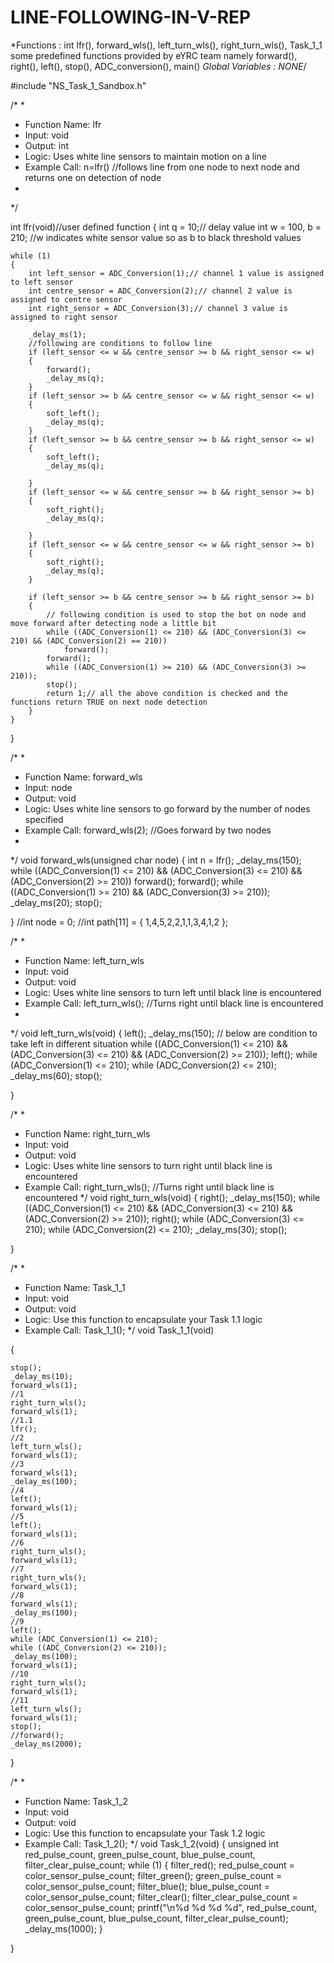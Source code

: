 # LINE-FOLLOWING-IN-V-REP

*Functions : int lfr(), forward_wls(), left_turn_wls(), right_turn_wls(), Task_1_1
 some predefined functions provided by eYRC team namely forward(), right(), left(), stop(), ADC_conversion(), main() *Global Variables : NONE*/


#include "NS_Task_1_Sandbox.h"

/*
*
* Function Name: lfr
* Input: void
* Output: int
* Logic: Uses white line sensors to maintain motion on a line
* Example Call: n=lfr() //follows line from one node to next node and returns one on detection of node
*
*/

int lfr(void)//user defined function 
{
	int q = 10;// delay value 
	int w = 100, b = 210; //w indicates white sensor value so as b to black threshold values

	while (1)
	{
		int left_sensor = ADC_Conversion(1);// channel 1 value is assigned to left sensor
		int centre_sensor = ADC_Conversion(2);// channel 2 value is assigned to centre sensor
		int right_sensor = ADC_Conversion(3);// channel 3 value is assigned to right sensor

		_delay_ms(1);
		//following are conditions to follow line 
		if (left_sensor <= w && centre_sensor >= b && right_sensor <= w)
		{
			forward();
			_delay_ms(q);
		}
		if (left_sensor >= b && centre_sensor <= w && right_sensor <= w)
		{
			soft_left();
			_delay_ms(q);
		}
		if (left_sensor >= b && centre_sensor >= b && right_sensor <= w)
		{
			soft_left();
			_delay_ms(q);

		}
		if (left_sensor <= w && centre_sensor >= b && right_sensor >= b)
		{
			soft_right();
			_delay_ms(q);

		}
		if (left_sensor <= w && centre_sensor <= w && right_sensor >= b)
		{
			soft_right();
			_delay_ms(q);
		}

		if (left_sensor >= b && centre_sensor >= b && right_sensor >= b)
		{
			// following condition is used to stop the bot on node and move forward after detecting node a little bit
			while ((ADC_Conversion(1) <= 210) && (ADC_Conversion(3) <= 210) && (ADC_Conversion(2) == 210))
				forward();
			forward();
			while ((ADC_Conversion(1) >= 210) && (ADC_Conversion(3) >= 210));
			stop();
			return 1;// all the above condition is checked and the functions return TRUE on next node detection
		}
	}
}


/*
*
* Function Name: forward_wls
* Input: node
* Output: void
* Logic: Uses white line sensors to go forward by the number of nodes specified
* Example Call: forward_wls(2); //Goes forward by two nodes
*
*/
void forward_wls(unsigned char node)
{
	int n = lfr();
	_delay_ms(150);
	while ((ADC_Conversion(1) <= 210) && (ADC_Conversion(3) <= 210) && (ADC_Conversion(2) >= 210))
		forward();
	forward();
	while ((ADC_Conversion(1) >= 210) && (ADC_Conversion(3) >= 210));
	_delay_ms(20);
	stop();

}
//int node = 0;
//int path[11] = { 1,4,5,2,2,1,1,3,4,1,2 };

/*
*
* Function Name: left_turn_wls
* Input: void
* Output: void
* Logic: Uses white line sensors to turn left until black line is encountered
* Example Call: left_turn_wls(); //Turns right until black line is encountered
*
*/
void left_turn_wls(void)
{
	left();
	_delay_ms(150);
	// below are condition to take left in different situation 
	while ((ADC_Conversion(1) <= 210) && (ADC_Conversion(3) <= 210) && (ADC_Conversion(2) >= 210));
	left();
	while (ADC_Conversion(1) <= 210);
	while (ADC_Conversion(2) <= 210);
	_delay_ms(60);
	stop();

}

/*
*
* Function Name: right_turn_wls
* Input: void
* Output: void
* Logic: Uses white line sensors to turn right until black line is encountered
* Example Call: right_turn_wls(); //Turns right until black line is encountered
*/
void right_turn_wls(void)
{
	right();
	_delay_ms(150);
	while ((ADC_Conversion(1) <= 210) && (ADC_Conversion(3) <= 210) && (ADC_Conversion(2) >= 210));
	right();
	while (ADC_Conversion(3) <= 210);
	while (ADC_Conversion(2) <= 210);
	_delay_ms(30);
	stop();

}



/*
*
* Function Name: Task_1_1
* Input: void
* Output: void
* Logic: Use this function to encapsulate your Task 1.1 logic
* Example Call: Task_1_1();
*/
void Task_1_1(void)


{

	stop();
	_delay_ms(10);
	forward_wls(1);
	//1
	right_turn_wls();
	forward_wls(1);
	//1.1
	lfr();
	//2
	left_turn_wls();
	forward_wls(1);
	//3
	forward_wls(1);
	_delay_ms(100);
	//4
	left();
	forward_wls(1);
	//5
	left();
	forward_wls(1);
	//6
	right_turn_wls();
	forward_wls(1);
	//7
	right_turn_wls();
	forward_wls(1);
	//8
	forward_wls(1);
	_delay_ms(100);
	//9
	left();
	while (ADC_Conversion(1) <= 210);
	while ((ADC_Conversion(2) <= 210));
	_delay_ms(100);
	forward_wls(1);
	//10
	right_turn_wls();
	forward_wls(1);
	//11
	left_turn_wls();
	forward_wls(1);
	stop();
	//forward();
	_delay_ms(2000);
}


/*
*
* Function Name: Task_1_2
* Input: void
* Output: void
* Logic: Use this function to encapsulate your Task 1.2 logic
* Example Call: Task_1_2();
*/
void Task_1_2(void)
{
	unsigned int red_pulse_count, green_pulse_count, blue_pulse_count, filter_clear_pulse_count;
	while (1)
	{
		filter_red();
		red_pulse_count = color_sensor_pulse_count;
		filter_green();
		green_pulse_count = color_sensor_pulse_count;
		filter_blue();
		blue_pulse_count = color_sensor_pulse_count;
		filter_clear();
		filter_clear_pulse_count = color_sensor_pulse_count;
		printf("\n%d    %d     %d    %d", red_pulse_count, green_pulse_count, blue_pulse_count, filter_clear_pulse_count);
		_delay_ms(1000);
	}

}
